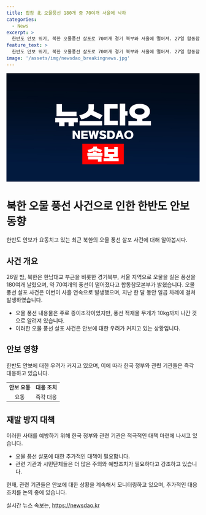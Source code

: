 ```yaml
---
title: 합참 北 오물풍선 180개 중 70여개 서울에 낙하
categories:
  - News
excerpt: >
  한반도 안보 위기, 북한 오물풍선 살포로 70여개 경기 북부와 서울에 떨어져. 27일 합동참모본부에 따르면 지난달부터 7차례 살포, 내용물은 종잇조각 대부분이지만 무게 10㎏까지 나가 위험성 주의 요망.
feature_text: >
  한반도 안보 위기, 북한 오물풍선 살포로 70여개 경기 북부와 서울에 떨어져. 27일 합동참모본부에 따르면 지난달부터 7차례 살포, 내용물은 종잇조각 대부분이지만 무게 10㎏까지 나가 위험성 주의 요망.
image: '/assets/img/newsdao_breakingnews.jpg'
---
```


<p><img src="/assets/img/newsdao_breakingnews.jpg" alt="implanttips 속보" /></p>

<h1>북한 오물 풍선 사건으로 인한 한반도 안보 동향</h1>

<p data-ke-size="size16">한반도 안보가 요동치고 있는 최근 북한의 오물 풍선 살포 사건에 대해 알아봅시다.</p>

<h2 data-ke-size="size26">사건 개요</h2>

<p data-ke-size="size16">26일 밤, 북한은 한남대교 부근을 비롯한 경기북부, 서울 지역으로 오물을 실은 풍선을 180여개 날렸으며, 약 70여개의 풍선이 떨어졌다고 합동참모본부가 밝혔습니다. 오물 풍선 살포 사건은 이번이 사흘 연속으로 발생했으며, 지난 한 달 동안 일곱 차례에 걸쳐 발생하였습니다.</p>

<ul>
    <li>오물 풍선 내용물은 주로 종이조각이었지만, 풍선 적재물 무게가 10kg까지 나간 것으로 알려져 있습니다.</li>
    <li>이러한 오물 풍선 살포 사건은 안보에 대한 우려가 커지고 있는 상황입니다.</li>
</ul>

<h2 data-ke-size="size26">안보 영향</h2>

<p data-ke-size="size16">한반도 안보에 대한 우려가 커지고 있으며, 이에 따라 한국 정부와 관련 기관들은 즉각 대응하고 있습니다.</p>

<table>
    <tr>
        <td style="text-align: center; height: 17px;"><b>안보 요동</b></td>
        <td style="text-align: center; height: 17px;"><b>대응 조치</b></td>
    </tr>
    <tr>
        <td style="text-align: center; height: 17px;">요동</td>
        <td style="text-align: center; height: 17px;">즉각 대응</td>
    </tr>
</table>

<h2 data-ke-size="size26">재발 방지 대책</h2>

<p data-ke-size="size16">이러한 사태를 예방하기 위해 한국 정부와 관련 기관은 적극적인 대책 마련에 나서고 있습니다.</p>

<ul>
    <li>오물 풍선 살포에 대한 추가적인 대책이 필요합니다.</li>
    <li>관련 기관과 시민단체들은 더 많은 주의와 예방조치가 필요하다고 강조하고 있습니다.</li>
</ul>

<p data-ke-size="size16">현재, 관련 기관들은 안보에 대한 상황을 계속해서 모니터링하고 있으며, 추가적인 대응조치를 논의 중에 있습니다.</p>
실시간 뉴스 속보는, <a href="https://newsdao.kr" rel="dofollow">https://newsdao.kr</a>


